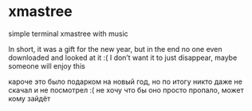 # xmastree
simple terminal xmastree with music

In short, it was a gift for the new year, but in the end no one even downloaded and looked at it :(
I don’t want it to just disappear, maybe someone will enjoy this

кароче это было подарком на новый год, но по итогу никто даже не скачал и не посмотрел :(
не хочу что бы оно просто пропало, может кому зайдёт
